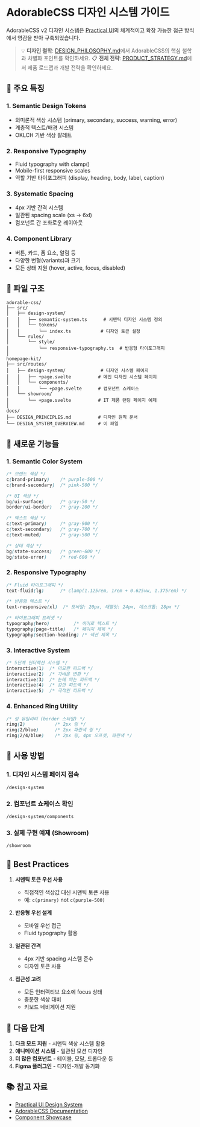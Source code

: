 # AdorableCSS 디자인 시스템 가이드

AdorableCSS v2 디자인 시스템은 [Practical UI](https://www.practical-ui.com/design-system/)의 체계적이고 확장 가능한 접근 방식에서 영감을 받아 구축되었습니다.

> 💡 **디자인 철학**: [DESIGN_PHILOSOPHY.md](./DESIGN_PHILOSOPHY.md)에서 AdorableCSS의 핵심 철학과 차별화 포인트를 확인하세요.
> 📋 **전체 전략**: [PRODUCT_STRATEGY.md](./PRODUCT_STRATEGY.md)에서 제품 로드맵과 개발 전략을 확인하세요.

## 🚀 주요 특징

### 1. **Semantic Design Tokens**
- 의미론적 색상 시스템 (primary, secondary, success, warning, error)
- 계층적 텍스트/배경 시스템
- OKLCH 기반 색상 팔레트

### 2. **Responsive Typography**
- Fluid typography with clamp()
- Mobile-first responsive scales
- 역할 기반 타이포그래피 (display, heading, body, label, caption)

### 3. **Systematic Spacing**
- 4px 기반 간격 시스템
- 일관된 spacing scale (xs → 6xl)
- 컴포넌트 간 조화로운 레이아웃

### 4. **Component Library**
- 버튼, 카드, 폼 요소, 알림 등
- 다양한 변형(variants)과 크기
- 모든 상태 지원 (hover, active, focus, disabled)

## 📁 파일 구조

```
adorable-css/
├── src/
│   ├── design-system/
│   │   ├── semantic-system.ts      # 시맨틱 디자인 시스템 정의
│   │   └── tokens/
│   │       └── index.ts           # 디자인 토큰 설정
│   └── rules/
│       └── style/
│           └── responsive-typography.ts  # 반응형 타이포그래피
│
homepage-kit/
├── src/routes/
│   ├── design-system/             # 디자인 시스템 페이지
│   │   ├── +page.svelte          # 메인 디자인 시스템 페이지
│   │   └── components/
│   │       └── +page.svelte      # 컴포넌트 쇼케이스
│   └── showroom/
│       └── +page.svelte          # IT 제품 랜딩 페이지 예제
│
docs/
├── DESIGN_PRINCIPLES.md          # 디자인 원칙 문서
└── DESIGN_SYSTEM_OVERVIEW.md     # 이 파일
```

## 🎨 새로운 기능들

### 1. Semantic Color System
```css
/* 브랜드 색상 */
c(brand-primary)    /* purple-500 */
c(brand-secondary)  /* pink-500 */

/* UI 색상 */
bg(ui-surface)      /* gray-50 */
border(ui-border)   /* gray-200 */

/* 텍스트 색상 */
c(text-primary)     /* gray-900 */
c(text-secondary)   /* gray-700 */
c(text-muted)       /* gray-500 */

/* 상태 색상 */
bg(state-success)   /* green-600 */
bg(state-error)     /* red-600 */
```

### 2. Responsive Typography
```css
/* Fluid 타이포그래피 */
text-fluid(lg)      /* clamp(1.125rem, 1rem + 0.625vw, 1.375rem) */

/* 반응형 텍스트 */
text-responsive(xl)  /* 모바일: 20px, 태블릿: 24px, 데스크톱: 28px */

/* 타이포그래피 프리셋 */
typography(hero)         /* 히어로 텍스트 */
typography(page-title)   /* 페이지 제목 */
typography(section-heading) /* 섹션 제목 */
```

### 3. Interactive System
```css
/* 5단계 인터랙션 시스템 */
interactive(1)  /* 미묘한 피드백 */
interactive(2)  /* 가벼운 변환 */
interactive(3)  /* 눈에 띄는 피드백 */
interactive(4)  /* 강한 피드백 */
interactive(5)  /* 극적인 피드백 */
```

### 4. Enhanced Ring Utility
```css
/* 링 유틸리티 (border 스타일) */
ring(2)           /* 2px 링 */
ring(2/blue)      /* 2px 파란색 링 */
ring(2/4/blue)    /* 2px 링, 4px 오프셋, 파란색 */
```

## 🔧 사용 방법

### 1. 디자인 시스템 페이지 접속
```
/design-system
```

### 2. 컴포넌트 쇼케이스 확인
```
/design-system/components
```

### 3. 실제 구현 예제 (Showroom)
```
/showroom
```

## 🎯 Best Practices

1. **시맨틱 토큰 우선 사용**
   - 직접적인 색상값 대신 시맨틱 토큰 사용
   - 예: `c(primary)` not `c(purple-500)`

2. **반응형 우선 설계**
   - 모바일 우선 접근
   - Fluid typography 활용

3. **일관된 간격**
   - 4px 기반 spacing 시스템 준수
   - 디자인 토큰 사용

4. **접근성 고려**
   - 모든 인터랙티브 요소에 focus 상태
   - 충분한 색상 대비
   - 키보드 네비게이션 지원

## 🚀 다음 단계

1. **다크 모드 지원** - 시맨틱 색상 시스템 활용
2. **애니메이션 시스템** - 일관된 모션 디자인
3. **더 많은 컴포넌트** - 테이블, 모달, 드롭다운 등
4. **Figma 플러그인** - 디자인-개발 동기화

## 📚 참고 자료

- [Practical UI Design System](https://www.practical-ui.com/design-system/)
- [AdorableCSS Documentation](/docs)
- [Component Showcase](/design-system/components)